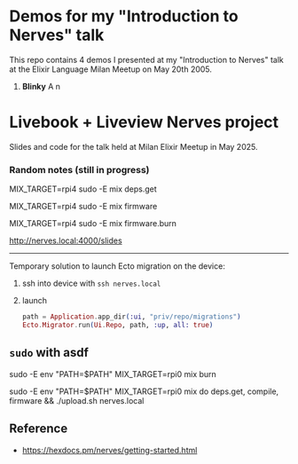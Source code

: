 # Demos for my "Introduction to Nerves" talk

This repo contains 4 demos I presented at my "Introduction to Nerves" talk
at the Elixir Language Milan Meetup on May 20th 2005.

1. **Blinky**
    A  n



# Livebook + Liveview Nerves project 

Slides and code for the talk held at Milan Elixir Meetup in May 2025.



### Random notes (still in progress)

MIX_TARGET=rpi4 sudo -E mix deps.get

MIX_TARGET=rpi4 sudo -E mix firmware

MIX_TARGET=rpi4 sudo -E mix firmware.burn

  
http://nerves.local:4000/slides


--- 

Temporary solution to launch Ecto migration on the device:

1. ssh into device with `ssh nerves.local`

2. launch
    ```elixir
    path = Application.app_dir(:ui, "priv/repo/migrations")
    Ecto.Migrator.run(Ui.Repo, path, :up, all: true)
    ```

## `sudo` with asdf

sudo -E env "PATH=$PATH" MIX_TARGET=rpi0 mix burn

sudo -E env "PATH=$PATH" MIX_TARGET=rpi0 mix do deps.get, compile, firmware && ./upload.sh nerves.local


## Reference

* https://hexdocs.pm/nerves/getting-started.html
